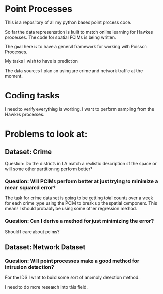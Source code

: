 

# Point Processes

This is a repository of all my python based point process code.

So far the data representation is built to match online learning for
Hawkes processes. The code for spatial PCIMs is being written.

The goal here is to have a general framework for working with
Poisson Processes.

My tasks I wish to have is prediction

The data sources I plan on using are crime and network traffic at the moment.

# Coding tasks

I need to verify everything is working. 
I want to perform sampling from the Hawkes processes.

# Problems to look at:

## Dataset: Crime
Question:
Do the districts in LA match a realistic description of the space
or will some other partitioning perform better?

### Question: Will PCIMs perform better at just trying to minimize a mean squared error?

The task for crime data set is going to be getting total counts over a week for
each crime type using the PCIM to break up the spatial component. This means
I should probably be using some other regression method.

### Question: Can I derive a method for just minimizing the error?

Should I care about pcims?

## Dataset: Network Dataset
### Question: Will point processes make a good method for intrusion detection?
For the IDS I want to build some sort of anomoly detection method.

I need to do more research into this field.
